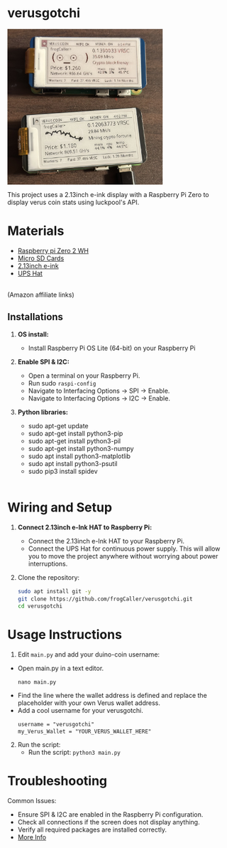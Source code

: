 # verusgotchi

<div style="display: flex; gap: 10px;">  
    <img src="images/verusgotchi.jpeg" width="350">
</div>

This project uses a 2.13inch e-ink display with a Raspberry Pi Zero to display verus coin stats using luckpool's API.

# Materials
* [Raspberry pi Zero 2 WH](https://amzn.to/3VO7eu2)<br />
* [Micro SD Cards](https://amzn.to/4erXgWD)<br />
* [2.13inch e-ink](https://amzn.to/3WLFCX2)<br />
* [UPS Hat](https://amzn.to/4ceZp6I)<br />
<br />
(Amazon affiliate links)<br />

## **Installations**

1. **OS install:**
   - Install Raspberry Pi OS Lite (64-bit) on your Raspberry Pi <br />
   
2. **Enable SPI & I2C:**
   - Open a terminal on your Raspberry Pi.
   - Run sudo `raspi-config`
   - Navigate to Interfacing Options -> SPI -> Enable.
   - Navigate to Interfacing Options -> I2C -> Enable.

3. **Python libraries:**
   - sudo apt-get update
   - sudo apt-get install python3-pip
   - sudo apt-get install python3-pil
   - sudo apt-get install python3-numpy
   - sudo apt install python3-matplotlib
   - sudo apt install python3-psutil
   - sudo pip3 install spidev
   <br />

# Wiring and Setup
1. **Connect 2.13inch e-Ink HAT to Raspberry Pi:**
   - Connect the 2.13inch e-Ink HAT to your Raspberry Pi. <br />
   - Connect the UPS Hat for continuous power supply. This will allow you to move the project anywhere without worrying about power interruptions.

2. Clone the repository:
   ```bash
   sudo apt install git -y
   git clone https://github.com/frogCaller/verusgotchi.git
   cd verusgotchi

# Usage Instructions
1. Edit `main.py` and add your duino-coin username:
  - Open main.py in a text editor.
    ```
    nano main.py
    ```
  - Find the line where the wallet address is defined and replace the placeholder with your own Verus wallet address.
  - Add a cool username for your verusgotchi.
    ```
    username = "verusgotchi"
    my_Verus_Wallet = "YOUR_VERUS_WALLET_HERE"
    ```
    
2. Run the script:
   - Run the script: `python3 main.py`


# Troubleshooting
Common Issues:
   - Ensure SPI & I2C are enabled in the Raspberry Pi configuration.
   - Check all connections if the screen does not display anything.
   - Verify all required packages are installed correctly.
   - [More Info](https://www.waveshare.com/wiki/2.13inch_e-Paper_HAT_Manual)
